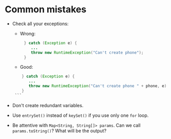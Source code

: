 # Common mistakes

* Check all your exceptions:
    - Wrong:
    ```java
         } catch (Exception e) {
            ...
            throw new RuntimeException("Can't create phone");
         }
     ```
     - Good:
     ```java
         } catch (Exception e) {
            ...
            throw new RuntimeException("Can't create phone " + phone, e);
         }
      ```

* Don't create redundant variables.

* Use `entrySet()` instead of `keySet()` if you use only one `for` loop.
  
* Be attentive with `Map<String, String[]> params`. Can we call `params.toString()`? What will be the output?
